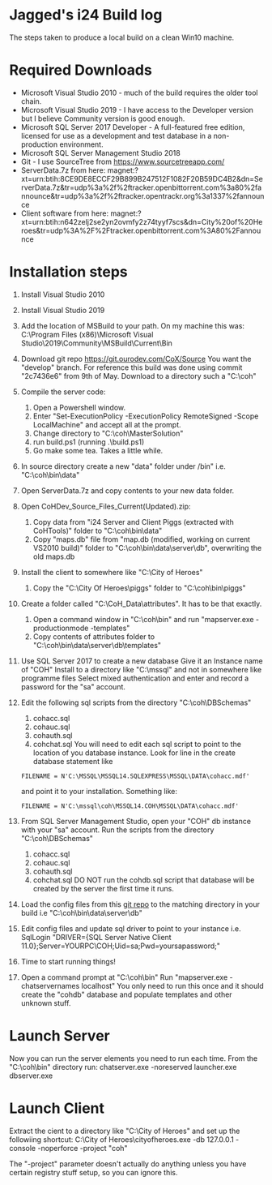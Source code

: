 # Jagged's i24 Build log
The steps taken to produce a local build on a clean Win10 machine.

# Required Downloads
* Microsoft Visual Studio 2010 - much of the build requires the older tool chain.
* Microsoft Visual Studio 2019 - I have access to the Developer version but I believe Community version is good enough.
* Microsoft SQL Server 2017 Developer - A full-featured free edition, licensed for use as a development and test database in a non-production environment.
* Microsoft SQL Server Management Studio 2018
* Git - I use SourceTree from https://www.sourcetreeapp.com/
* ServerData.7z from here: magnet:?xt=urn:btih:8CE9DE8ECCF29B899B247512F1082F20B59DC4B2&dn=ServerData.7z&tr=udp%3a%2f%2ftracker.openbittorrent.com%3a80%2fannounce&tr=udp%3a%2f%2ftracker.opentrackr.org%3a1337%2fannounce
* Client software from here: magnet:?xt=urn:btih:n642zelj2se2yn2ovmfy2z74tyyf7scs&dn=City%20of%20Heroes&tr=udp%3A%2F%2Ftracker.openbittorrent.com%3A80%2Fannounce

# Installation steps
1. Install Visual Studio 2010
2. Install Visual Studio 2019
3. Add the location of MSBuild to your path. On my machine this was:
   C:\Program Files (x86)\Microsoft Visual Studio\2019\Community\MSBuild\Current\Bin
4. Download git repo https://git.ourodev.com/CoX/Source
   You want the "develop" branch.
   For reference this build was done using commit "2c7436e6" from 9th of May.
   Download to a directory such a "C:\coh"
5. Compile the server code:
   1. Open a Powershell window.
   2. Enter "Set-ExecutionPolicy -ExecutionPolicy RemoteSigned -Scope LocalMachine" and accept all at the prompt.
   3. Change directory to "C:\coh\MasterSolution"
   4. run build.ps1 (running .\build.ps1)
   5. Go make some tea. Takes a little while.
6. In source directory create a new "data" folder under /bin"
   i.e. "C:\coh\bin\data"
7. Open ServerData.7z and copy contents to your new data folder.
8. Open CoHDev_Source_Files_Current(Updated).zip:
   1. Copy data from "i24 Server and Client Piggs (extracted with CoHTools)" folder to "C:\coh\bin\data\"
   2. Copy "maps.db" file from "map.db (modified, working on current VS2010 build)" folder to 
      "C:\coh\bin\data\server\db", overwriting the old maps.db
9. Install the client to somewhere like "C:\City of Heroes"
   1. Copy the "C:\City Of Heroes\piggs" folder to "C:\coh\bin\piggs"
10. Create a folder called "C:\CoH_Data\attributes". It has to be that exactly.
    1. Open a command window in "C:\coh\bin" and run "mapserver.exe -productionmode -templates"
    2. Copy contents of attributes folder to "C:\coh\bin\data\server\db\templates"
11. Use SQL Server 2017 to create a new database
    Give it an Instance name of "COH"
    Install to a directory like "C:\mssql" and not in somewhere like programme files
    Select mixed authentication and enter and record a password for the "sa" account.
12. Edit the following sql scripts from the directory "C:\coh\DBSchemas"
    1. cohacc.sql
    2. cohauc.sql
    3. cohauth.sql
    4. cohchat.sql
    You will need to edit each sql script to point to the location of you database instance.
    Look for line in the create database statement like
    
    ```
    FILENAME = N'C:\MSSQL\MSSQL14.SQLEXPRESS\MSSQL\DATA\cohacc.mdf'
    ```
    and point it to your installation. Something like:
    ```
    FILENAME = N'C:\mssql\coh\MSSQL14.COH\MSSQL\DATA\cohacc.mdf'
    ```
    
13. From SQL Server Management Studio, open your "COH" db instance with your "sa" account.
    Run the scripts from the directory "C:\coh\DBSchemas"
    1. cohacc.sql
    2. cohauc.sql
    3. cohauth.sql
    4. cohchat.sql
    DO NOT run the cohdb.sql script that database will be created by the server the first time it runs.
14. Load the config files from this [git repo](https://github.com/Jaggeroth/cohConfig) to the matching directory in your build i.e "C:\coh\bin\data\server\db"
15. Edit config files and update sql driver to point to your instance i.e.
    SqlLogin "DRIVER={SQL Server Native Client 11.0};Server=YOURPC\COH;Uid=sa;Pwd=yoursapassword;"
16. Time to start running things!
17. Open a command prompt at "C:\coh\bin"
    Run "mapserver.exe -chatservernames localhost"
    You only need to run this once and it should create the "cohdb" database
    and populate templates and other unknown stuff.  

# Launch Server
Now you can run the server elements you need to run each time.
From the "C:\coh\bin" directory run:
chatserver.exe -noreserved 
launcher.exe
dbserver.exe

# Launch Client
Extract the cient to a directory like "C:\City of Heroes"
and set up the followiing shortcut:
C:\City of Heroes\cityofheroes.exe -db 127.0.0.1 -console -noperforce -project "coh"

The "-project" parameter doesn't actually do anything unless you have certain registry stuff setup, 
so you can ignore this.